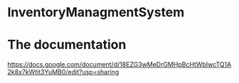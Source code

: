 # InventoryManagmentSystem

# The documentation

https://docs.google.com/document/d/18EZG3wMeDrGMHpBcHtWbIwcTQ1A2k8x7kWtit3YuMB0/edit?usp=sharing
